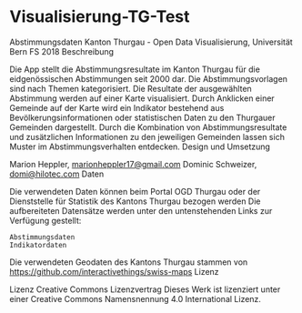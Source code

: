 # Visualisierung-TG-Test

Abstimmungsdaten Kanton Thurgau - Open Data Visualisierung, Universität Bern FS 2018
Beschreibung

Die App stellt die Abstimmungsresultate im Kanton Thurgau für die eidgenössischen Abstimmungen seit 2000 dar. Die Abstimmungsvorlagen sind nach Themen kategorisiert. Die Resultate der ausgewählten Abstimmung werden auf einer Karte visualisiert. Durch Anklicken einer Gemeinde auf der Karte wird ein Indikator bestehend aus Bevölkerungsinformationen oder statistischen Daten zu den Thurgauer Gemeinden dargestellt. Durch die Kombination von Abstimmungsresultate und zusätzlichen Informationen zu den jeweiligen Gemeinden lassen sich Muster im Abstimmungsverhalten entdecken.
Design und Umsetzung

Marion Heppler, marionheppler17@gmail.com
Dominic Schweizer, domi@hilotec.com
Daten

Die verwendeten Daten können beim Portal OGD Thurgau oder der Dienststelle für Statistik des Kantons Thurgau bezogen werden Die aufbereiteten Datensätze werden unter den untenstehenden Links zur Verfügung gestellt:

    Abstimmungsdaten
    Indikatordaten

Die verwendeten Geodaten des Kantons Thurgau stammen von https://github.com/interactivethings/swiss-maps
Lizenz

Lizenz Creative Commons Lizenzvertrag
Dieses Werk ist lizenziert unter einer Creative Commons Namensnennung 4.0 International Lizenz.

